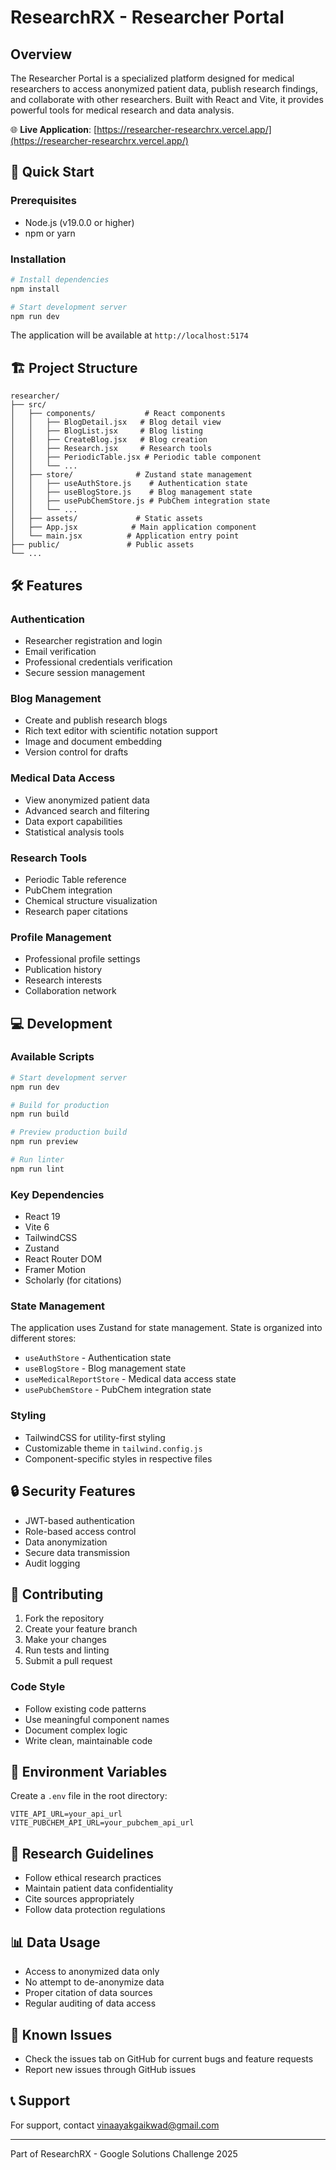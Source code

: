 # ResearchRX - Researcher Portal

## Overview
The Researcher Portal is a specialized platform designed for medical researchers to access anonymized patient data, publish research findings, and collaborate with other researchers. Built with React and Vite, it provides powerful tools for medical research and data analysis.

🌐 **Live Application**: [https://researcher-researchrx.vercel.app/](https://researcher-researchrx.vercel.app/)

## 🚀 Quick Start

### Prerequisites
- Node.js (v19.0.0 or higher)
- npm or yarn

### Installation
```bash
# Install dependencies
npm install

# Start development server
npm run dev
```

The application will be available at `http://localhost:5174`

## 🏗️ Project Structure

```
researcher/
├── src/
│   ├── components/           # React components
│   │   ├── BlogDetail.jsx   # Blog detail view
│   │   ├── BlogList.jsx     # Blog listing
│   │   ├── CreateBlog.jsx   # Blog creation
│   │   ├── Research.jsx     # Research tools
│   │   ├── PeriodicTable.jsx # Periodic table component
│   │   └── ...
│   ├── store/              # Zustand state management
│   │   ├── useAuthStore.js    # Authentication state
│   │   ├── useBlogStore.js    # Blog management state
│   │   ├── usePubChemStore.js # PubChem integration state
│   │   └── ...
│   ├── assets/             # Static assets
│   ├── App.jsx            # Main application component
│   └── main.jsx          # Application entry point
├── public/               # Public assets
└── ...
```

## 🛠️ Features

### Authentication
- Researcher registration and login
- Email verification
- Professional credentials verification
- Secure session management

### Blog Management
- Create and publish research blogs
- Rich text editor with scientific notation support
- Image and document embedding
- Version control for drafts

### Medical Data Access
- View anonymized patient data
- Advanced search and filtering
- Data export capabilities
- Statistical analysis tools

### Research Tools
- Periodic Table reference
- PubChem integration
- Chemical structure visualization
- Research paper citations

### Profile Management
- Professional profile settings
- Publication history
- Research interests
- Collaboration network

## 💻 Development

### Available Scripts
```bash
# Start development server
npm run dev

# Build for production
npm run build

# Preview production build
npm run preview

# Run linter
npm run lint
```

### Key Dependencies
- React 19
- Vite 6
- TailwindCSS
- Zustand
- React Router DOM
- Framer Motion
- Scholarly (for citations)

### State Management
The application uses Zustand for state management. State is organized into different stores:
- `useAuthStore` - Authentication state
- `useBlogStore` - Blog management state
- `useMedicalReportStore` - Medical data access state
- `usePubChemStore` - PubChem integration state

### Styling
- TailwindCSS for utility-first styling
- Customizable theme in `tailwind.config.js`
- Component-specific styles in respective files

## 🔒 Security Features
- JWT-based authentication
- Role-based access control
- Data anonymization
- Secure data transmission
- Audit logging

## 🤝 Contributing

1. Fork the repository
2. Create your feature branch
3. Make your changes
4. Run tests and linting
5. Submit a pull request

### Code Style
- Follow existing code patterns
- Use meaningful component names
- Document complex logic
- Write clean, maintainable code

## 📝 Environment Variables
Create a `.env` file in the root directory:
```env
VITE_API_URL=your_api_url
VITE_PUBCHEM_API_URL=your_pubchem_api_url
```

## 🔬 Research Guidelines
- Follow ethical research practices
- Maintain patient data confidentiality
- Cite sources appropriately
- Follow data protection regulations

## 📊 Data Usage
- Access to anonymized data only
- No attempt to de-anonymize data
- Proper citation of data sources
- Regular auditing of data access

## 🐛 Known Issues
- Check the issues tab on GitHub for current bugs and feature requests
- Report new issues through GitHub issues

## 📞 Support
For support, contact vinaayakgaikwad@gmail.com

---
Part of ResearchRX - Google Solutions Challenge 2025

